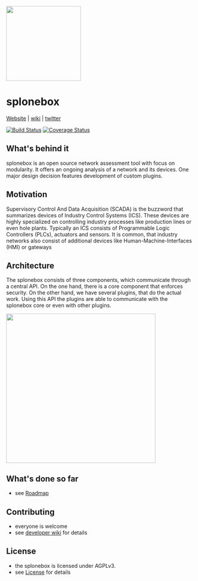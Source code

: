 <img src="https://splone.com/static/splone/images/splone.svg" width=200>

# splonebox

[Website](https://splone.com/splonebox) | 
[wiki](https://github.com/splone/splonebox-core/wiki) |
[twitter](https://twitter.com/sploneberlin/) 

[![Build Status](https://travis-ci.org/splone/splonebox-core.svg?branch=master)](https://travis-ci.org/splone/splonebox-core)
[![Coverage Status](https://coveralls.io/repos/github/splone/splonebox-core/badge.svg?branch=master)](https://coveralls.io/github/splone/splonebox-core?branch=master)

## What's behind it

splonebox is an open source network assessment tool with focus on modularity. It offers an ongoing analysis of a network and its devices. One major design decision features development of custom plugins.

## Motivation

Supervisory Control And Data Acquisition (SCADA) is the buzzword that summarizes devices of Industry Control Systems (ICS). These devices are highly specialized on controlling industry processes like production lines or even hole plants. Typically an ICS consists of Programmable Logic Controllers (PLCs), actuators and sensors. It is common, that industry networks also consist of additional devices like Human-Machine-Interfaces (HMI) or gateways

## Architecture

The splonebox consists of three components, which communicate through a central API. On the one hand, there is a core component that enforces security. On the other hand, we have several plugins, that do the actual work. Using this API the plugins are able to communicate with the splonebox core or even with other plugins.

<img src="https://raw.githubusercontent.com/wiki/splone/splonebox-core/images/network.png" width="400px">

## What's done so far

* see [Roadmap](https://github.com/splone/splonebox-core/wiki/Roadmap%20Progress)

## Contributing

* everyone is welcome
* see [developer wiki](https://github.com/splone/splonebox-core/wiki#for-developers) for details

## License 

* the splonebox is licensed under AGPLv3. 
* see [License](https://github.com/splone/splonebox-core/blob/master/LICENSE) for details
